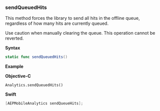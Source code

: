 ### sendQueuedHits

This method forces the library to send all hits in the offline queue, regardless of how many hits are currently queued.

<InlineAlert variant="warning" slots="text"/>
Use caution when manually clearing the queue. This operation cannot be reverted.


**Syntax**

```swift
static func sendQueuedHits()
```

**Example**

**Objective-C**

```text
Analytics.sendQueuedHits()
```

**Swift**

```swift
[AEPMobileAnalytics sendQueueHits];
```